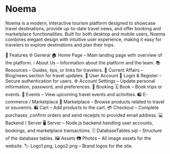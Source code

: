 # Noema
Noema is a modern, interactive tourism platform designed to showcase travel destinations, provide up-to-date travel news, and offer booking and marketplace functionalities. Built for both desktop and mobile users, Noema combines elegant design with intuitive user experience, making it easy for travelers to explore destinations and plan their trips.


🚀 Features
🌐 General
🏠 Home Page – Main landing page with overview of the platform.
ℹ️ About Us – Information about the platform and the team.
📚 Resources – Guides, tips, or links for travelers.
📰 Current Affairs – Blog/news section for travel updates.
👤 User Account
🔑 Login & Register – Secure authentication for users.
⚙️ Account Settings – Update personal information, password, and preferences.
🎫 Booking
🗓️ Book – Book trips or events.
🎉 Events – View upcoming travel events and activities.
🛍️ E-commerce / Marketplace
🛒 Marketplace – Browse products related to travel or souvenirs.
🛍️ Cart – Add products to the cart.
💳 Checkout – Complete purchases ,confirm orders and send receipts to provided email address.
💻 Backend / Server
🖥️ Server – Node.js backend handling user accounts, bookings, and marketplace transactions.
🗄️ DatabaseTables.sql – Structure of the database tables.
🖼️ Assets
📷 Photos – All image assets for the website.
🏷️ Logo1.png, Logo2.png – Brand logos for the site.
